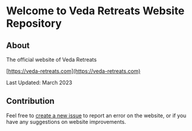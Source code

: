 # Welcome to Veda Retreats Website Repository

## About

The official website of Veda Retreats

[https://veda-retreats.com](https://veda-retreats.com)

Last Updated: March 2023

## Contribution

Feel free to [create a new issue](https://github.com/ourworld-tsc/www_veda-retreats/issues) to report an error on the website, or if you have any suggestions on website improvements. 
